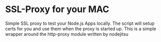 SSL-Proxy for your MAC
===================

Simple SSL proxy to test your Node.js Apps locally. The script will setup certs for you and use them when the proxy is started up. This is a simple wrapper around the http-proxy module written by nodejitsu